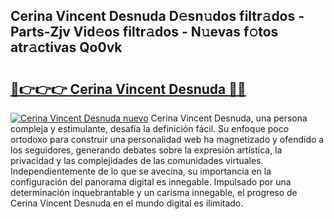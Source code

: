 ## Cerina Vincent Desnuda D𝚎sn𝚞dos filtr𝚊dos - Parts-Zjv Vid𝚎os filtr𝚊dos - N𝚞evas f𝚘tos atr𝚊ctivas Qo0vk

# <h2><a href="http://mb5jes3.tromn.icu/?c=Cerina+Vincent+Desnuda">🔗👉👉👉 Cerina Vincent Desnuda 🔗🔗</a></h2>

[![Cerina Vincent Desnuda nuevo](https://i.imgur.com/pEAQMta.gif)](http://mb5jes3.tromn.icu/?c=Cerina+Vincent+Desnuda)
Cerina Vincent Desnuda, una persona compleja y estimulante, desafía la definición fácil. Su enfoque poco ortodoxo para construir una personalidad web ha magnetizado y ofendido a los seguidores, generando debates sobre la expresión artística, la privacidad y las complejidades de las comunidades virtuales. Independientemente de lo que se avecina, su importancia en la configuración del panorama digital es innegable. Impulsado por una determinación inquebrantable y un carisma innegable, el progreso de Cerina Vincent Desnuda en el mundo digital es ilimitado.
